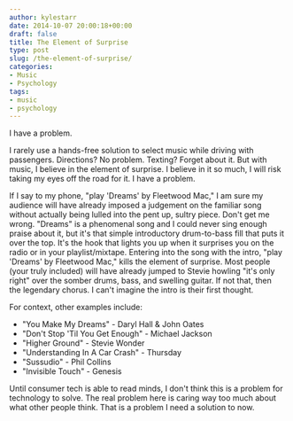 ```yaml
---
author: kylestarr
date: 2014-10-07 20:00:18+00:00
draft: false
title: The Element of Surprise
type: post
slug: /the-element-of-surprise/
categories:
- Music
- Psychology
tags:
- music
- psychology
---
```


I have a problem.

I rarely use a hands-free solution to select music while driving with passengers. Directions? No problem. Texting? Forget about it. But with music, I believe in the element of surprise. I believe in it so much, I will risk taking my eyes off the road for it. I have a problem.

If I say to my phone, "play 'Dreams' by Fleetwood Mac," I am sure my audience will have already imposed a judgement on the familiar song without actually being lulled into the pent up, sultry piece. Don't get me wrong. "Dreams" is a phenomenal song and I could never sing enough praise about it, but it's that simple introductory drum-to-bass fill that puts it over the top. It's the hook that lights you up when it surprises you on the radio or in your playlist/mixtape. Entering into the song with the intro, "play 'Dreams' by Fleetwood Mac," kills the element of surprise. Most people (your truly included) will have already jumped to Stevie howling "it's only right" over the somber drums, bass, and swelling guitar. If not that, then the legendary chorus. I can't imagine the intro is their first thought.

For context, other examples include:

- "You Make My Dreams" - Daryl Hall & John Oates
- "Don't Stop 'Til You Get Enough" - Michael Jackson
- "Higher Ground" - Stevie Wonder
- "Understanding In A Car Crash" - Thursday
- "Sussudio" - Phil Collins
- "Invisible Touch" - Genesis

Until consumer tech is able to read minds, I don't think this is a problem for technology to solve. The real problem here is caring way too much about what other people think. That is a problem I need a solution to now.
